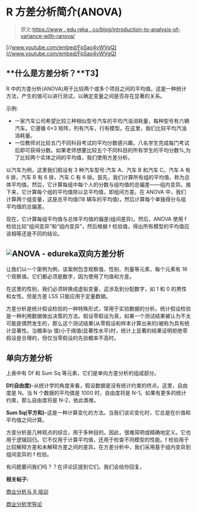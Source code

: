 # R 方差分析简介(ANOVA)

> 原文:[https://www . edu reka . co/blog/introduction-to-analysis-of-variance-with-ranova/](https://www.edureka.co/blog/introduction-to-analysis-of-variance-with-ranova/)

[//www.youtube.com/embed/FpSao4vWVgQ](//www.youtube.com/embed/FpSao4vWVgQ)

## **什么是方差分析？**T3】

R 中的方差分析(ANOVA)用于比较两个或多个项目之间的平均值。这是一种统计方法，产生的值可以进行测试，以确定变量之间是否存在显著的关系。

示例:

*   一家汽车公司希望比较三种相似型号汽车的平均汽油消耗量，每种型号有六辆汽车。它遵循 6×3 矩阵，列有汽车，行有模型。在这里，我们比较平均汽油消耗量。
*   一位教师对比较五门不同科目考试的平均分数感兴趣，八名学生完成每门考试后即可获得分数。如果老师想要比较五个不同科目的所有学生的平均分数%,为了比较两个实体之间的平均值，我们使用方差分析。

以汽车为例，这里我们假设有 3 种汽车型号:汽车 A、汽车 B 和汽车 C。汽车 A 有 6 排，汽车 B 有 6 排，汽车 C 有 6 排。首先，我们计算所有组的平均值，称为总体平均值。然后，它计算每组中每个人的分数与组均值的总偏差——组内变异。接下来，它计算每个组的平均值除以总平均值，即组间方差。在 ANOVA 中，我们计算两个组变量，这是总平均值(18 辆车的平均值)，然后计算每个单独得分与组平均值的总偏差。

现在，它计算每组平均值与总体平均值的偏差(组间差异)。然后，ANOVA 使用 f 检验比较“组间变异”和“组内变异”，然后根据 f 检验值，得出所有模型的平均值应该相等还是不同的结论。

## **![ANOVA - edureka](../Images/bdee4de63ce65307bb5d67ae5f576b7a.png)双向方差分析**

让我们以一个案例为例，该案例包含观察值、性别、剂量等元素，每个元素有 16 个观察值。它们都必须是数字，因为使用了均值和方差。

在这里的性别，我们必须转换成虚拟变量，这涉及到分配数字，如 1 和 0 的男性和女性。但是方差 LSS 只能应用于定量数据。

方差分析是统计假设检验的一种特殊形式，常用于实验数据的分析。统计假设检验是一种利用数据做出决策的方法。假设零假设为真，如果一个测试结果被认为不太可能是偶然发生的，那么这个测试结果(从零假设和样本计算出来的)被称为具有统计显著性。当概率(p 值)小于阈值(显著性水平)时，统计上显著的结果证明拒绝零假设是合理的，但仅当零假设的先验概率不高时。

## **单向方差分析**

上表中有 Df 和 Sum Sq 等元素，它们是单向方差分析的组成部分。

**Df(自由度)**–从统计学的角度来看，假设数据是没有统计约束的终点。这里，自由度是 N。当 N 个数据的平均值是 1000 时，自由度将是 N-1。如果有更多的统计约束，那么自由度将是 N-2，依此类推。

**Sum Sq(平方和)**–这是一种计算变化的方法。当我们谈论变化时，它总是在价值和平均值之间计算。

方差分析是几种观点的综合，用于多种目的。因此，很难简明或精确地定义。它也用于逻辑回归。它不仅用于计算平均值，还用于检查不同模型的性能。f 检验用于比较解释方差和未解释方差之间的差异。在方差分析中，我们采用基于组内变异到组间变异的 f 检验。

有问题要问我们吗？？在评论区提到它们，我们会给你回复。

**相关帖子:**

[商业分析与 R 培训](https://www.edureka.co/r-for-analytics)

[商业分析学导论](https://www.edureka.co/blog/videos/introduction-business-analytics-with-r/ "Introduction to Business Analytics with R")